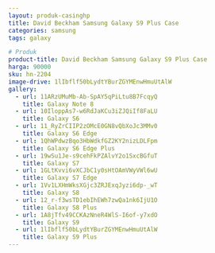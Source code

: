```yaml
---
layout: produk-casinghp
title: David Beckham Samsung Galaxy S9 Plus Case
categories: samsung
tags: galaxy

# Produk
product-title: David Beckham Samsung Galaxy S9 Plus Case
harga: 90000
sku: hn-2204
image-drive: 1lIbflf50bLydtYBurZGYMEnwHmuUtAlW
gallery:
  - url: 11ARzUMuMb-Ab-SpAY5qPiLtu8B7FcqyQ
    title: Galaxy Note 8
  - url: 10IloppAs7-w6RdJaKCu3iZJQiIf8FaLU
    title: Galaxy S6
  - url: 11_RyZrCIIP2zOMcE0GN8vQbXoJc3MMv0
    title: Galaxy S6 Edge
  - url: 1QhWPdwzBqo3HbWdkfGZ2KY2nizLDLFpm
    title: Galaxy S6 Edge Plus
  - url: 19wSu1Je-s9cehFkPZAlvY2o1SxcBGfuT
    title: Galaxy S7
  - url: 1GLtKvvi6vXCJbC1y0sHtOAmVWyVWl6wU
    title: Galaxy S7 Edge
  - url: 1Vv1LXHmWksXGjc3ZRJExqJyzi6dp-_wT
    title: Galaxy S8
  - url: 12_r-f3wsTD1ebIhEWh7zwQa1nk6IjU1O
    title: Galaxy S8 Plus
  - url: 1A8jTfv49CCKAzNneR4WlS-I6of-y7xdO
    title: Galaxy S9
  - url: 1lIbflf50bLydtYBurZGYMEnwHmuUtAlW
    title: Galaxy S9 Plus
---
```

